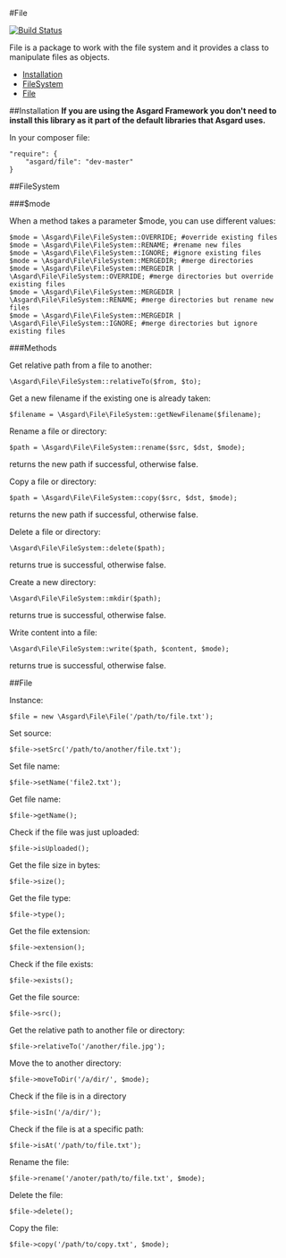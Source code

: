 #File

[![Build Status](https://travis-ci.org/asgardphp/file.svg?branch=master)](https://travis-ci.org/asgardphp/file)

File is a package to work with the file system and it provides a class to manipulate files as objects.

- [Installation](#installation)
- [FileSystem](#filesystem)
- [File](#file)

<a name="installation"></a>
##Installation
**If you are using the Asgard Framework you don't need to install this library as it part of the default libraries that Asgard uses.**

In your composer file:

    "require": {
        "asgard/file": "dev-master"
	}

<a name="filesystem"></a>
##FileSystem

###$mode

When a method takes a parameter $mode, you can use different values:

	$mode = \Asgard\File\FileSystem::OVERRIDE; #override existing files
	$mode = \Asgard\File\FileSystem::RENAME; #rename new files
	$mode = \Asgard\File\FileSystem::IGNORE; #ignore existing files
	$mode = \Asgard\File\FileSystem::MERGEDIR; #merge directories
	$mode = \Asgard\File\FileSystem::MERGEDIR | \Asgard\File\FileSystem::OVERRIDE; #merge directories but override existing files
	$mode = \Asgard\File\FileSystem::MERGEDIR | \Asgard\File\FileSystem::RENAME; #merge directories but rename new files
	$mode = \Asgard\File\FileSystem::MERGEDIR | \Asgard\File\FileSystem::IGNORE; #merge directories but ignore existing files

###Methods

Get relative path from a file to another:

	\Asgard\File\FileSystem::relativeTo($from, $to);

Get a new filename if the existing one is already taken:

	$filename = \Asgard\File\FileSystem::getNewFilename($filename);

Rename a file or directory:

	$path = \Asgard\File\FileSystem::rename($src, $dst, $mode);

returns the new path if successful, otherwise false.

Copy a file or directory:

	$path = \Asgard\File\FileSystem::copy($src, $dst, $mode);

returns the new path if successful, otherwise false.

Delete a file or directory:

	\Asgard\File\FileSystem::delete($path);

returns true is successful, otherwise false.

Create a new directory:

	\Asgard\File\FileSystem::mkdir($path);

returns true is successful, otherwise false.

Write content into a file:

	\Asgard\File\FileSystem::write($path, $content, $mode);

returns true is successful, otherwise false.

<a name="file"></a>
##File

Instance:

	$file = new \Asgard\File\File('/path/to/file.txt');

Set source:

	$file->setSrc('/path/to/another/file.txt');

Set file name:

	$file->setName('file2.txt');

Get file name:

	$file->getName();

Check if the file was just uploaded:

	$file->isUploaded();

Get the file size in bytes:

	$file->size();

Get the file type:

	$file->type();

Get the file extension:

	$file->extension();

Check if the file exists:

	$file->exists();

Get the file source:

	$file->src();

Get the relative path to another file or directory:

	$file->relativeTo('/another/file.jpg');

Move the to another directory:

	$file->moveToDir('/a/dir/', $mode);

Check if the file is in a directory

	$file->isIn('/a/dir/');

Check if the file is at a specific path:

	$file->isAt('/path/to/file.txt');

Rename the file:

	$file->rename('/anoter/path/to/file.txt', $mode);

Delete the file:

	$file->delete();

Copy the file:

	$file->copy('/path/to/copy.txt', $mode);